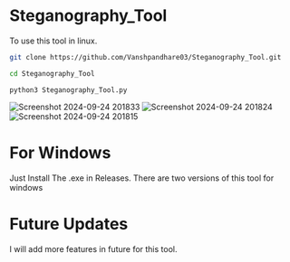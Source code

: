 # Steganography_Tool
To use this tool in linux.
```bash
git clone https://github.com/Vanshpandhare03/Steganography_Tool.git
```
```bash
cd Steganography_Tool
```
```
python3 Steganography_Tool.py
```
![Screenshot 2024-09-24 201833](https://github.com/user-attachments/assets/ab9d7488-eb53-4c4d-a2a0-3ed38ce17862)
![Screenshot 2024-09-24 201824](https://github.com/user-attachments/assets/e0dfd891-26c7-4094-98df-12d9d1a75ef0)
![Screenshot 2024-09-24 201815](https://github.com/user-attachments/assets/8217263f-5448-40ef-8f55-7532d633a6a0)



# For Windows
Just Install The .exe in Releases. There are two versions of this tool for windows 

# Future Updates
I will add more features in future for this tool.
